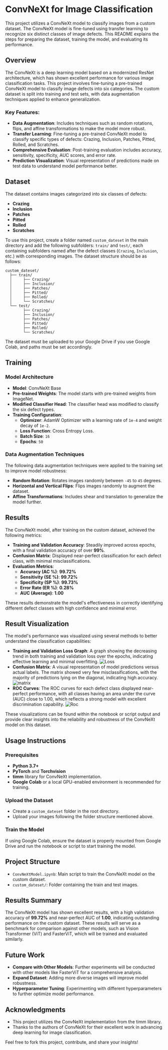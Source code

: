 # ConvNeXt for Image Classification

This project utilizes a ConvNeXt model to classify images from a custom dataset. The ConvNeXt model is fine-tuned using transfer learning to recognize six distinct classes of image defects. This README explains the steps for preparing the dataset, training the model, and evaluating its performance.

## Overview

The ConvNeXt is a deep learning model based on a modernized ResNet architecture, which has shown excellent performance for various image classification tasks. This project involves fine-tuning a pre-trained ConvNeXt model to classify image defects into six categories. The custom dataset is split into training and test sets, with data augmentation techniques applied to enhance generalization.

### Key Features:

- **Data Augmentation**: Includes techniques such as random rotations, flips, and affine transformations to make the model more robust.
- **Transfer Learning**: Fine-tuning a pre-trained ConvNeXt model to classify specific types of defects: Crazing, Inclusion, Patches, Pitted, Rolled, and Scratches.
- **Comprehensive Evaluation**: Post-training evaluation includes accuracy, sensitivity, specificity, AUC scores, and error rate.
- **Prediction Visualization**: Visual representation of predictions made on test data to understand model performance better.

## Dataset

The dataset contains images categorized into six classes of defects:

- **Crazing**
- **Inclusion**
- **Patches**
- **Pitted**
- **Rolled**
- **Scratches**

To use this project, create a folder named `custom_dateset` in the main directory and add the following subfolders: `train/` and `test/`, each containing subfolders named after the defect classes (`Crazing`, `Inclusion`, etc.) with corresponding images. The dataset structure should be as follows:

```
custom_dateset/
  ├── train/
  │     ├── Crazing/
  │     ├── Inclusion/
  │     ├── Patches/
  │     ├── Pitted/
  │     ├── Rolled/
  │     └── Scratches/
  └── test/
        ├── Crazing/
        ├── Inclusion/
        ├── Patches/
        ├── Pitted/
        ├── Rolled/
        └── Scratches/
```

The dataset must be uploaded to your Google Drive if you use Google Colab, and paths must be set accordingly.

## Training

### Model Architecture

- **Model**: ConvNeXt Base
- **Pre-trained Weights**: The model starts with pre-trained weights from ImageNet.
- **Modified Classifier Head**: The classifier head was modified to classify the six defect types.
- **Training Configuration**:
  - **Optimizer**: AdamW Optimizer with a learning rate of `1e-4` and weight decay of `1e-2`.
  - **Loss Function**: Cross Entropy Loss.
  - **Batch Size**: `16`
  - **Epochs**: `50`

### Data Augmentation Techniques

The following data augmentation techniques were applied to the training set to improve model robustness:

- **Random Rotation**: Rotates images randomly between `-45` to `45` degrees.
- **Horizontal and Vertical Flips**: Flips images randomly to augment the dataset.
- **Affine Transformations**: Includes shear and translation to generalize the model further.

## Results

The ConvNeXt model, after training on the custom dataset, achieved the following metrics:

- **Training and Validation Accuracy**: Steadily improved across epochs, with a final validation accuracy of over **99%**.
- **Confusion Matrix**: Displayed near-perfect classification for each defect class, with minimal misclassifications.
- **Evaluation Metrics**:
  - **Accuracy (AC %)**: **99.72%**
  - **Sensitivity (SE %)**: **99.72%**
  - **Specificity (SP %)**: **99.73%**
  - **Error Rate (ER %)**: **0.28%**
  - **AUC (Average)**: **1.00**

These results demonstrate the model's effectiveness in correctly identifying different defect classes with high confidence and minimal error.

## Result Visualization

The model's performance was visualized using several methods to better understand the classification capabilities:

- **Training and Validation Loss Graph**: A graph showing the decreasing trend in both training and validation loss over the epochs, indicating effective learning and minimal overfitting.
 ![Loss](https://github.com/user-attachments/assets/59cafe52-47cd-4f62-ad4e-43ab75b54648)
- **Confusion Matrix**: A visual representation of model predictions versus actual labels. The matrix showed very few misclassifications, with the majority of predictions lying on the diagonal, indicating high accuracy.
 ![matrix](https://github.com/user-attachments/assets/19ec9c9f-a33b-486b-be1a-7360a3aaf549)
- **ROC Curves**: The ROC curves for each defect class displayed near-perfect performance, with all classes having an area under the curve (AUC) close to 1.00, which reflects a strong model with excellent discrimination capability.
 ![Roc](https://github.com/user-attachments/assets/7a72e6e6-a697-443d-8351-476053d9393b)

These visualizations can be found within the notebook or script output and provide clear insights into the reliability and robustness of the ConvNeXt model on this dataset.

## Usage Instructions

### Prerequisites

- **Python 3.7+**
- **PyTorch** and **Torchvision**
- **timm** library for ConvNeXt implementation.
- **Google Colab** or a local GPU-enabled environment is recommended for training.

### Upload the Dataset

- Create a `custom_dateset` folder in the root directory.
- Upload your images following the folder structure mentioned above.

### Train the Model

If using Google Colab, ensure the dataset is properly mounted from Google Drive and run the notebook or script to start training the model.

## Project Structure

- `ConvNeXtModel.ipynb`: Main script to train the ConvNeXt model on the custom dataset.
- `custom_dateset/`: Folder containing the train and test images.

## Results Summary

The ConvNeXt model has shown excellent results, with a high validation accuracy of **99.72%** and near-perfect AUC of **1.00**, indicating outstanding performance on the custom dataset. These results will serve as a benchmark for comparison against other models, such as Vision Transformer (ViT) and FasterViT, which will be trained and evaluated similarly.

## Future Work

- **Compare with Other Models**: Further experiments will be conducted with other models like FasterViT for a comprehensive analysis.
- **Expand Dataset**: Adding more diverse images will improve model robustness.
- **Hyperparameter Tuning**: Experimenting with different hyperparameters to further optimize model performance.

## Acknowledgments

- This project utilizes the ConvNeXt implementation from the timm library.
- Thanks to the authors of ConvNeXt for their excellent work in advancing deep learning for image classification.

Feel free to fork this project, contribute, and share your insights!

